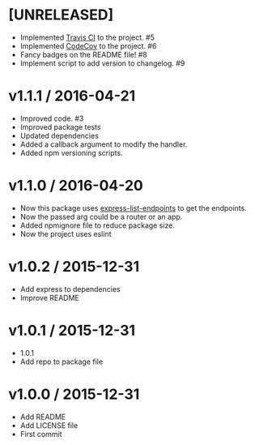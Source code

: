 # [UNRELEASED]

  * Implemented [Travis CI](https://travis-ci.org/) to the project. #5
  * Implemented [CodeCov](http://http://codecov.io/) to the project. #6
  * Fancy badges on the README file! #8
  * Implement script to add version to changelog. #9

# v1.1.1 / 2016-04-21

  * Improved code. #3
  * Improved package tests
  * Updated dependencies
  * Added a callback argument to modify the handler.
  * Added npm versioning scripts.

# v1.1.0 / 2016-04-20

  * Now this package uses [express-list-endpoints](https://github.com/AlbertoFdzM/express-list-endpoints) to get the endpoints.
  * Now the passed arg could be a router or an app.
  * Added npmignore file to reduce package size.
  * Now the project uses eslint

# v1.0.2 / 2015-12-31

  * Add express to dependencies
  * Improve README

# v1.0.1 / 2015-12-31

  * 1.0.1
  * Add repo to package file

# v1.0.0 / 2015-12-31

  * Add README
  * Add LICENSE file
  * First commit
